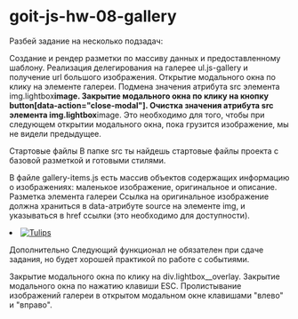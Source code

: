 # goit-js-hw-08-gallery

Разбей задание на несколько подзадач:

Создание и рендер разметки по массиву данных и предоставленному шаблону.
Реализация делегирования на галерее ul.js-gallery и получение url большого
изображения. 
Открытие модального окна по клику на элементе галереи. 
Подмена значения атрибута src элемента img.lightbox**image. 
Закрытие модального окна по клику на кнопку button[data-action="close-modal"]. Очистка значения атрибута src
элемента img.lightbox**image. Это необходимо для того, чтобы при следующем
открытии модального окна, пока грузится изображение, мы не видели предыдущее.


Стартовые файлы В папке src ты найдешь стартовые файлы проекта с базовой
разметкой и готовыми стилями. 

В файле gallery-items.js есть массив объектов
содержащих информацию о изображениях: 
маленькое изображение, оригинальное и
описание. 
Разметка элемента галереи Ссылка на оригинальное изображение должна
храниться в data-атрибуте source на элементе img, и указываться в href ссылки
(это необходимо для доступности).

<li class="gallery__item">
  <a
    class="gallery__link"
    href="https://cdn.pixabay.com/photo/2010/12/13/10/13/tulips-2546_1280.jpg"
  >
    <img
      class="gallery__image"
      src="https://cdn.pixabay.com/photo/2010/12/13/10/13/tulips-2546__340.jpg"
      data-source="https://cdn.pixabay.com/photo/2010/12/13/10/13/tulips-2546_1280.jpg"
      alt="Tulips"
    />
  </a>
</li>

Дополнительно
Следующий функционал не обязателен при сдаче задания, но будет хорошей практикой по работе с событиями.

Закрытие модального окна по клику на div.lightbox\_\_overlay. 
Закрытие модального окна по нажатию клавиши ESC. 
Пролистывание изображений галереи в открытом модальном окне клавишами "влево" и "вправо".
